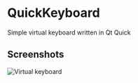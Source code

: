 QuickKeyboard
=============

Simple virtual keyboard written in Qt Quick


Screenshots
-----------
![Virtual keyboard](http://imageshack.com/a/img801/5125/l4ex.png)
